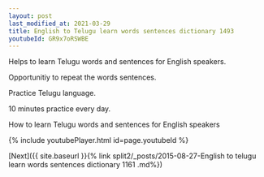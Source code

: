 ```yaml
---
layout: post
last_modified_at: 2021-03-29
title: English to Telugu learn words sentences dictionary 1493 
youtubeId: GR9x7oRSWBE
---
```

 
 
Helps to learn Telugu words and sentences for English speakers.

Opportunitiy to repeat the words sentences. 

Practice Telugu language. 
 
10 minutes practice every day. 
 
How to learn Telugu words and sentences for English speakers 
 
{% include youtubePlayer.html id=page.youtubeId %}
 
 
[Next]({{ site.baseurl }}{% link  split2/_posts/2015-08-27-English to telugu learn words sentences dictionary 1161 .md%})
 
